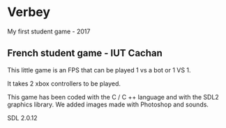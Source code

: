 
# Verbey
My first student game - 2017

## French student game - IUT Cachan
<p>This little game is an FPS that can be played 1 vs a bot or 1 VS 1.</p>
<p>It takes 2 xbox controllers to be played.</p>
<p>This game has been coded with the C / C ++ language and with the SDL2 graphics library.
We added images made with Photoshop and sounds.</p>

SDL 2.0.12